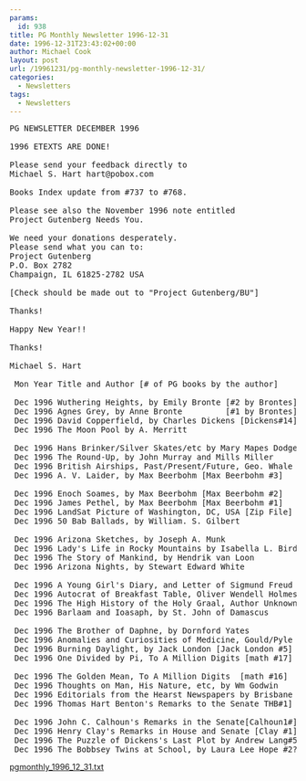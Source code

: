 ```yaml
---
params:
  id: 938
title: PG Monthly Newsletter 1996-12-31
date: 1996-12-31T23:43:02+00:00
author: Michael Cook
layout: post
url: /19961231/pg-monthly-newsletter-1996-12-31/
categories:
  - Newsletters
tags:
  - Newsletters
---
```

<pre>PG NEWSLETTER DECEMBER 1996

1996 ETEXTS ARE DONE!

Please send your feedback directly to
Michael S. Hart hart@pobox.com

Books Index update from #737 to #768.

Please see also the November 1996 note entitled
Project Gutenberg Needs You.

We need your donations desperately.
Please send what you can to:
Project Gutenberg
P.O. Box 2782
Champaign, IL 61825-2782 USA

[Check should be made out to "Project Gutenberg/BU"]

Thanks!

Happy New Year!!

Thanks!

Michael S. Hart

 Mon Year Title and Author [# of PG books by the author]    [filename.ext] ###

 Dec 1996 Wuthering Heights, by Emily Bronte [#2 by Brontes][wuthrxxx.xxx] 768
 Dec 1996 Agnes Grey, by Anne Bronte         [#1 by Brontes][agnsgxxx.xxx] 767
 Dec 1996 David Copperfield, by Charles Dickens [Dickens#14][cprfdxxx.xxx] 766
 Dec 1996 The Moon Pool by A. Merritt                       [mpoolxxx.xxx] 765

 Dec 1996 Hans Brinker/Silver Skates/etc by Mary Mapes Dodge[hbossxxx.xxx] 764
 Dec 1996 The Round-Up, by John Murray and Mills Miller     [rndupxxx.xxx] 763
 Dec 1996 British Airships, Past/Present/Future, Geo. Whale [bappfxxx.xxx] 762
 Dec 1996 A. V. Laider, by Max Beerbohm [Max Beerbohm #3]   [laidrxxx.xxx] 761

 Dec 1996 Enoch Soames, by Max Beerbohm [Max Beerbohm #2]   [enochxxx.xxx] 760
 Dec 1996 James Pethel, by Max Beerbohm [Max Beerbohm #1]   [pethlxxx.xxx] 759
 Dec 1996 LandSat Picture of Washington, DC, USA [Zip File] [wdclsxxx.zip] 758
 Dec 1996 50 Bab Ballads, by William. S. Gilbert            [50babxxx.xxx] 757

 Dec 1996 Arizona Sketches, by Joseph A. Munk               [azsksxxx.xxx] 756
 Dec 1996 Lady's Life in Rocky Mountains by Isabella L. Bird[llirmxxx.xxx] 755
 Dec 1996 The Story of Mankind, by Hendrik van Loon         [hmankxxx.xxx] 754
 Dec 1996 Arizona Nights, by Stewart Edward White           [aznitxxx.xxx] 753

 Dec 1996 A Young Girl's Diary, and Letter of Sigmund Freud [ygdsfxxx.xxx] 752
 Dec 1996 Autocrat of Breakfast Table, Oliver Wendell Holmes[aofbtxxx.xxx] 751
 Dec 1996 The High History of the Holy Graal, Author Unknown[hhohgxxx.xxx] 750
 Dec 1996 Barlaam and Ioasaph, by St. John of Damascus      [bioasxxx.xxx] 749

 Dec 1996 The Brother of Daphne, by Dornford Yates          [bdaphxxx.xxx] 748
 Dec 1996 Anomalies and Curiosities of Medicine, Gould/Pyle [aacomxxx.xxx] 747
 Dec 1996 Burning Daylight, by Jack London [Jack London #5] [bdlitxxx.xxx] 746
 Dec 1996 One Divided by Pi, To A Million Digits [math #17] [onepixxx.xxx] 745

 Dec 1996 The Golden Mean, To A Million Digits  [math #16]  [gmeanxxx.xxx] 744
 Dec 1996 Thoughts on Man, His Nature, etc, by Wm Godwin    [tmnwgxxx.xxx] 743
 Dec 1996 Editorials from the Hearst Newspapers by Brisbane [ehnabxxx.xxx] 742
 Dec 1996 Thomas Hart Benton's Remarks to the Senate THB#1] [thbrsxxx.xxx] 741

 Dec 1996 John C. Calhoun's Remarks in the Senate[Calhoun1#][jccrsxxx.xxx] 740
 Dec 1996 Henry Clay's Remarks in House and Senate [Clay #1][hcrhsxxx.xxx] 739
 Dec 1996 The Puzzle of Dickens's Last Plot by Andrew Lang#5[pldlpxxx.xxx] 738
 Dec 1996 The Bobbsey Twins at School, by Laura Lee Hope #2?[tbtasxxx.xxx] 737</pre>

<a href="/nl_archives/1989-2000/pgmonthly_1996_12_31.txt" target="new">pgmonthly_1996_12_31.txt</a>
